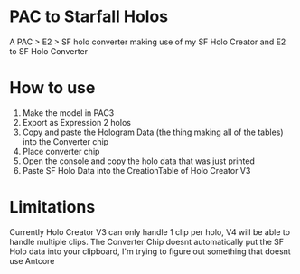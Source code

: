 # PAC to Starfall Holos
A PAC > E2 > SF holo converter making use of my SF Holo Creator and E2 to SF Holo Converter

# How to use
1. Make the model in PAC3
2. Export as Expression 2 holos
3. Copy and paste the Hologram Data (the thing making all of the tables) into the Converter chip
4. Place converter chip
5. Open the console and copy the holo data that was just printed
6. Paste SF Holo Data into the CreationTable of Holo Creator V3

# Limitations
Currently Holo Creator V3 can only handle 1 clip per holo, V4 will be able to handle multiple clips.
The Converter Chip doesnt automatically put the SF Holo data into your clipboard, I'm trying to figure out something that doesnt use Antcore
